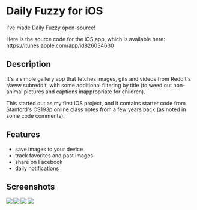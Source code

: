 # Daily Fuzzy for iOS

I've made Daily Fuzzy open-source!

Here is the source code for the iOS app, which is available here: https://itunes.apple.com/app/id826034630

## Description

It's a simple gallery app that fetches images, gifs and videos from Reddit's r/aww subreddit, with some additional filtering by title (to weed out non-animal pictures and captions inappropriate for children).

This started out as my first iOS project, and it contains starter code from Stanford's CS193p online class notes from a few years back (as noted in some code comments).

## Features

- save images to your device
- track favorites and past images
- share on Facebook
- daily notifications

## Screenshots

<img align="left" src="https://ccrma.stanford.edu/~regosen/dailyfuzzy/dailyfuzzy-screen1.jpg"/>
<img align="left" src="https://ccrma.stanford.edu/~regosen/dailyfuzzy/dailyfuzzy-screen2.jpg"/>
<img align="left" src="https://ccrma.stanford.edu/~regosen/dailyfuzzy/dailyfuzzy-screen3.jpg"/>
<img align="left" src="https://ccrma.stanford.edu/~regosen/dailyfuzzy/dailyfuzzy-screen4.jpg"/>
